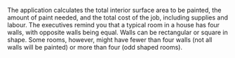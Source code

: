 The application calculates the total interior surface area to be painted, the amount of paint needed, and the total cost of the job, including supplies and labour.  The executives remind you that a typical room in a house has four walls, with opposite walls being equal.  Walls can be rectangular or square in shape.  Some rooms, however, might have fewer than four walls (not all walls will be painted) or more than four (odd shaped rooms).
